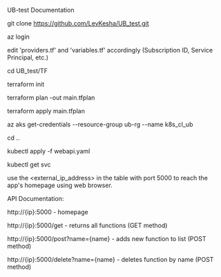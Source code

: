 UB-test Documentation

git clone https://github.com/LevKesha/UB_test.git

az login 

edit 'providers.tf' and 'variables.tf' accordingly
(Subscription ID, Service Principal, etc.)

cd UB_test/TF

terraform init 

terraform plan -out main.tfplan 

terraform apply main.tfplan

az aks get-credentials --resource-group ub-rg --name k8s_cl_ub

cd ..

kubectl apply -f webapi.yaml

kubectl get svc

use the <external_ip_address> in the table with port 5000 to reach the app's homepage using web browser.

API Documentation: 

http://{ip}:5000 - homepage 

http://{ip}:5000/get - returns all functions (GET method)

http://{ip}:5000/post?name={name} - adds new function to list (POST method)

http://{ip}:5000/delete?name={name} - deletes function by name (POST method)


